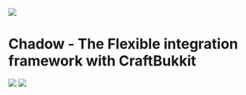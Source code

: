 ![](resource/logo.png)
# Chadow - The Flexible integration framework with CraftBukkit
![](https://img.shields.io/badge/Licence-MIT-ff69b4.svg) ![](https://img.shields.io/badge/documention-up%20to%20date-brightgreen.svg)

